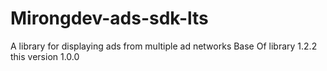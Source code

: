 # Mirongdev-ads-sdk-lts
A library for displaying ads from multiple ad networks
Base Of library 1.2.2 this version 1.0.0
